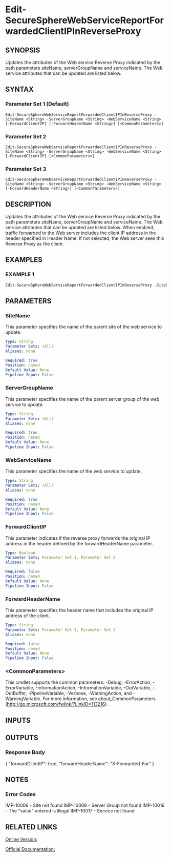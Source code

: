﻿# Edit-SecureSphereWebServiceReportForwardedClientIPInReverseProxy

## SYNOPSIS
Updates the attributes of the Web service Reverse Proxy indicated by the path parameters siteName, serverGroupName and serviceName. The Web service attributes that can be updated are listed below.

## SYNTAX

### Parameter Set 1 (Default)
```
Edit-SecureSphereWebServiceReportForwardedClientIPInReverseProxy -SiteName <String> -ServerGroupName <String> -WebServiceName <String> [-ForwardClientIP] [-ForwardHeaderName <String>] [<CommonParameters>]
```

### Parameter Set 2
```
Edit-SecureSphereWebServiceReportForwardedClientIPInReverseProxy -SiteName <String> -ServerGroupName <String> -WebServiceName <String> [-ForwardClientIP] [<CommonParameters>]
```

### Parameter Set 3
```
Edit-SecureSphereWebServiceReportForwardedClientIPInReverseProxy -SiteName <String> -ServerGroupName <String> -WebServiceName <String> [-ForwardHeaderName <String>] [<CommonParameters>]
```

## DESCRIPTION
Updates the attributes of the Web service Reverse Proxy indicated by the path parameters siteName, serverGroupName and serviceName. The Web service attributes that can be updated are listed below. When enabled, traffic forwarded to the Web server includes the client IP address in the header specified in Header Name. If not selected, the Web server sees this Reverse Proxy as the client.

## EXAMPLES

### EXAMPLE 1

```powershell
Edit-SecureSphereWebServiceReportForwardedClientIPInReverseProxy -SiteName "Denver" -ServerGroupName "HR-Prod" -WebServiceName "ODS-WebService" -ForwardClientIP $true -ForwardHeaderName "X-Forwarded-For"
```

## PARAMETERS

### SiteName
This parameter specifies the name of the parent site of the web service to update.

```yaml
Type: String
Parameter Sets: (All)
Aliases: none

Required: true
Position: named
Default Value: None
Pipeline Input: False
```

### ServerGroupName
This parameter specifies the name of the parent server group of the web service to update.

```yaml
Type: String
Parameter Sets: (All)
Aliases: none

Required: true
Position: named
Default Value: None
Pipeline Input: False
```

### WebServiceName
This parameter specifies the name of the web service to update.

```yaml
Type: String
Parameter Sets: (All)
Aliases: none

Required: true
Position: named
Default Value: None
Pipeline Input: False
```

### ForwardClientIP
This parameter indicates if the reverse proxy forwards the original IP address in the header defined by the forwardHeaderName parameter.

```yaml
Type: Boolean
Parameter Sets: Parameter Set 1, Parameter Set 2
Aliases: none

Required: false
Position: named
Default Value: None
Pipeline Input: False
```

### ForwardHeaderName
This parameter specifies the header name that includes the original IP address of the client.

```yaml
Type: String
Parameter Sets: Parameter Set 1, Parameter Set 3
Aliases: none

Required: false
Position: named
Default Value: None
Pipeline Input: False
```

### \<CommonParameters\>
This cmdlet supports the common parameters: -Debug, -ErrorAction, -ErrorVariable, -InformationAction, -InformationVariable, -OutVariable, -OutBuffer, -PipelineVariable, -Verbose, -WarningAction, and -WarningVariable. For more information, see about_CommonParameters (http://go.microsoft.com/fwlink/?LinkID=113216).

## INPUTS

## OUTPUTS

### Response Body
{
"forwardClientIP": true,
"forwardHeaderName": "X-Forwarded-For"
}

## NOTES

### Error Codes
IMP-10006 - Site not found
IMP-10008 - Server Group not found
IMP-10016 - The "value" entered is illegal
IMP-10017 - Service not found

## RELATED LINKS

[Online Version:](https://github.com/akshinmustafayev/Documentation/MD)

[Official Documentation:](https://docs.imperva.com/bundle/v13.6-api-reference-guide/page/61859.htm)



